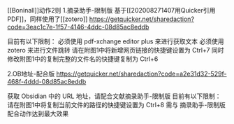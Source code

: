 [[Boninall]]动作2则
1.摘录助手-限制版
基于[[202008271407用Quicker引用PDF]]，同样使用了[[zotero]]
https://getquicker.net/sharedaction?code=3eac1c7e-1f57-4146-4ddc-08d85ac8eddb

目前有以下限制：
必须使用 pdf-xchange editor plus 来进行获取文本
必须使用 zotero 来进行文件跳转
请在附图1中将新增网页链接的快捷键设置为 Ctrl+7 
同时修改附图1中的复制完整的文件名的快捷键复制为 Ctrl+6

2.OB地址-配合版
https://getquicker.net/sharedaction?code=a2e31d32-529f-468f-4ddd-08d85ac8eddb

获取 Obsidian 中的 URL 地址，请配合文献摘录助手-限制版
目前有以下限制：
请在附图1中将复制当前文件的路径的快捷键设置为 Ctrl+8
需与 摘录助手-限制版 配合动作达到最大效果
